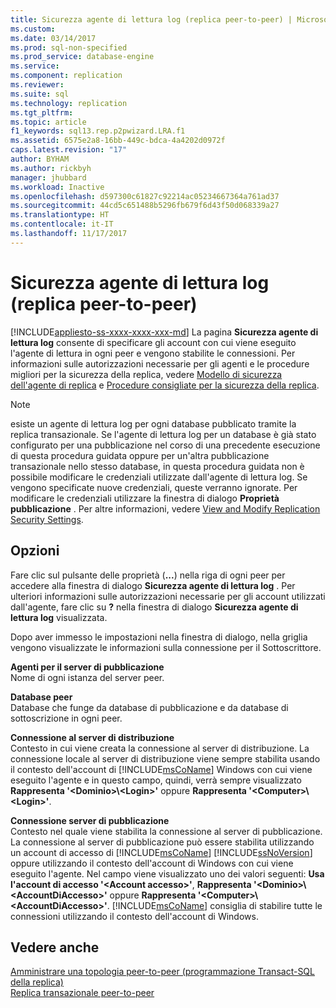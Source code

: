 ```yaml
---
title: Sicurezza agente di lettura log (replica peer-to-peer) | Microsoft Docs
ms.custom: 
ms.date: 03/14/2017
ms.prod: sql-non-specified
ms.prod_service: database-engine
ms.service: 
ms.component: replication
ms.reviewer: 
ms.suite: sql
ms.technology: replication
ms.tgt_pltfrm: 
ms.topic: article
f1_keywords: sql13.rep.p2pwizard.LRA.f1
ms.assetid: 6575e2a8-16bb-449c-bdca-4a4202d0972f
caps.latest.revision: "17"
author: BYHAM
ms.author: rickbyh
manager: jhubbard
ms.workload: Inactive
ms.openlocfilehash: d597300c61827c92214ac05234667364a761ad37
ms.sourcegitcommit: 44cd5c651488b5296fb679f6d43f50d068339a27
ms.translationtype: HT
ms.contentlocale: it-IT
ms.lasthandoff: 11/17/2017
---
```

# <a name="log-reader-agent-security-peer-to-peer-replication"></a>Sicurezza agente di lettura log (replica peer-to-peer)
[!INCLUDE[appliesto-ss-xxxx-xxxx-xxx-md](../../includes/appliesto-ss-xxxx-xxxx-xxx-md.md)] La pagina **Sicurezza agente di lettura log** consente di specificare gli account con cui viene eseguito l'agente di lettura in ogni peer e vengono stabilite le connessioni. Per informazioni sulle autorizzazioni necessarie per gli agenti e le procedure migliori per la sicurezza della replica, vedere [Modello di sicurezza dell'agente di replica](../../relational-databases/replication/security/replication-agent-security-model.md) e [Procedure consigliate per la sicurezza della replica](../../relational-databases/replication/security/replication-security-best-practices.md).  
  
> [!NOTE]  
>  esiste un agente di lettura log per ogni database pubblicato tramite la replica transazionale. Se l'agente di lettura log per un database è già stato configurato per una pubblicazione nel corso di una precedente esecuzione di questa procedura guidata oppure per un'altra pubblicazione transazionale nello stesso database, in questa procedura guidata non è possibile modificare le credenziali utilizzate dall'agente di lettura log. Se vengono specificate nuove credenziali, queste verranno ignorate. Per modificare le credenziali utilizzare la finestra di dialogo **Proprietà pubblicazione** . Per altre informazioni, vedere [View and Modify Replication Security Settings](../../relational-databases/replication/security/view-and-modify-replication-security-settings.md).  
  
## <a name="options"></a>Opzioni  
 Fare clic sul pulsante delle proprietà (**...**) nella riga di ogni peer per accedere alla finestra di dialogo **Sicurezza agente di lettura log** . Per ulteriori informazioni sulle autorizzazioni necessarie per gli account utilizzati dall'agente, fare clic su **?** nella finestra di dialogo **Sicurezza agente di lettura log** visualizzata.  
  
 Dopo aver immesso le impostazioni nella finestra di dialogo, nella griglia vengono visualizzate le informazioni sulla connessione per il Sottoscrittore.  
  
 **Agenti per il server di pubblicazione**  
 Nome di ogni istanza del server peer.  
  
 **Database peer**  
 Database che funge da database di pubblicazione e da database di sottoscrizione in ogni peer.  
  
 **Connessione al server di distribuzione**  
 Contesto in cui viene creata la connessione al server di distribuzione. La connessione locale al server di distribuzione viene sempre stabilita usando il contesto dell'account di [!INCLUDE[msCoName](../../includes/msconame-md.md)] Windows con cui viene eseguito l'agente e in questo campo, quindi, verrà sempre visualizzato **Rappresenta '\<Dominio>\\<Login\>'** oppure **Rappresenta '\<Computer>\\<Login\>'**.  
  
 **Connessione server di pubblicazione**  
 Contesto nel quale viene stabilita la connessione al server di pubblicazione. La connessione al server di pubblicazione può essere stabilita utilizzando un account di accesso di [!INCLUDE[msCoName](../../includes/msconame-md.md)] [!INCLUDE[ssNoVersion](../../includes/ssnoversion-md.md)] oppure utilizzando il contesto dell'account di Windows con cui viene eseguito l'agente. Nel campo viene visualizzato uno dei valori seguenti: **Usa l'account di accesso '\<Account accesso>'**, **Rappresenta '\<Dominio>\\<AccountDiAccesso\>'** oppure **Rappresenta '\<Computer>\\<AccountDiAccesso\>'**. [!INCLUDE[msCoName](../../includes/msconame-md.md)] consiglia di stabilire tutte le connessioni utilizzando il contesto dell'account di Windows.  
  
## <a name="see-also"></a>Vedere anche  
 [Amministrare una topologia peer-to-peer &#40;programmazione Transact-SQL della replica&#41;](../../relational-databases/replication/administration/administer-a-peer-to-peer-topology-replication-transact-sql-programming.md)   
 [Replica transazionale peer-to-peer](../../relational-databases/replication/transactional/peer-to-peer-transactional-replication.md)  
  
  
